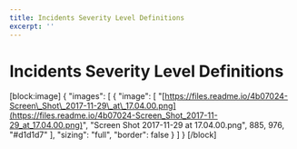 ```yaml
---
title: Incidents Severity Level Definitions
excerpt: ''
---
```


# Incidents Severity Level Definitions

\[block:image\] { "images": \[ { "image": \[ "[https://files.readme.io/4b07024-Screen\_Shot\_2017-11-29\_at\_17.04.00.png](https://files.readme.io/4b07024-Screen_Shot_2017-11-29_at_17.04.00.png)", "Screen Shot 2017-11-29 at 17.04.00.png", 885, 976, "\#d1d1d7" \], "sizing": "full", "border": false } \] } \[/block\]

